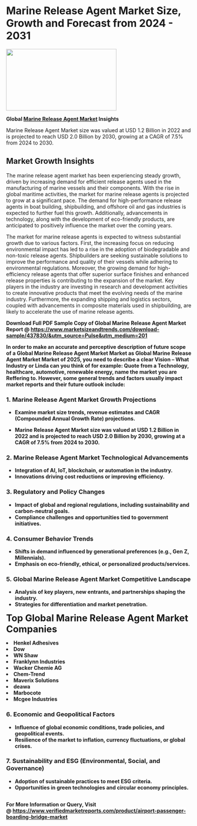 <H1>Marine Release Agent Market Size, Growth and Forecast from 2024 - 2031</H1><img class="aligncenter size-medium wp-image-584254" src="https://thirdeyenews.in/wp-content/uploads/2024/09/Global-Market-Research-300x168.jpeg" alt="" width="300" height="168" /><p><strong>Global&nbsp;<a href="https://www.marketsizeandtrends.com/download-sample/437830/&amp;utm_source=Pulse&amp;utm_medium=201">Marine Release Agent Market</a> Insights</strong></p><p>Marine Release Agent Market size was valued at USD 1.2 Billion in 2022 and is projected to reach USD 2.0 Billion by 2030, growing at a CAGR of 7.5% from 2024 to 2030.</p><p><h2>Market Growth Insights</h2> <p>The marine release agent market has been experiencing steady growth, driven by increasing demand for efficient release agents used in the manufacturing of marine vessels and their components. With the rise in global maritime activities, the market for marine release agents is projected to grow at a significant pace. The demand for high-performance release agents in boat building, shipbuilding, and offshore oil and gas industries is expected to further fuel this growth. Additionally, advancements in technology, along with the development of eco-friendly products, are anticipated to positively influence the market over the coming years.</p> <p><strong></strong></p> <p>The market for marine release agents is expected to witness substantial growth due to various factors. First, the increasing focus on reducing environmental impact has led to a rise in the adoption of biodegradable and non-toxic release agents. Shipbuilders are seeking sustainable solutions to improve the performance and quality of their vessels while adhering to environmental regulations. Moreover, the growing demand for high-efficiency release agents that offer superior surface finishes and enhanced release properties is contributing to the expansion of the market. Key players in the industry are investing in research and development activities to create innovative products that meet the evolving needs of the marine industry. Furthermore, the expanding shipping and logistics sectors, coupled with advancements in composite materials used in shipbuilding, are likely to accelerate the use of marine release agents. <p><strong></p><p><span class=""><strong>Download Full PDF Sample Copy of Global Marine Release Agent Market Report</strong> @ <a href="https://www.marketsizeandtrends.com/download-sample/437830/&amp;utm_source=Pulse&amp;utm_medium=201" target="_blank">https://www.marketsizeandtrends.com/download-sample/437830/&amp;utm_source=Pulse&amp;utm_medium=201</a></span></p><p>In order to make an accurate and perceptive description of future scope of a Global&nbsp;Marine Release Agent Market Market as Global&nbsp;Marine Release Agent Market Market of 2025, you need to describe a clear Vision &ndash; What Industry or Linda can you think of for example: Quote from a Technology, healthcare, automotive, renewable energy, name the market you are Reffering to. However, some general trends and factors usually impact market reports and their future outlook include:</p><h3>1.&nbsp;<strong>Marine Release Agent Market Growth Projections</strong></h3><ul><li>Examine market size trends, revenue estimates and CAGR (Compounded Annual Growth Rate) projections.</li><li><p>Marine Release Agent Market size was valued at USD 1.2 Billion in 2022 and is projected to reach USD 2.0 Billion by 2030, growing at a CAGR of 7.5% from 2024 to 2030.</p></li></ul><h3>2.&nbsp;<strong>Marine Release Agent Market Technological Advancements</strong></h3><ul><li>Integration of AI, IoT, blockchain, or automation in the industry.</li><li>Innovations driving cost reductions or improving efficiency.</li></ul><h3>3.&nbsp;<strong>Regulatory and Policy Changes</strong></h3><ul><li>Impact of global and regional regulations, including sustainability and carbon-neutral goals.</li><li>Compliance challenges and opportunities tied to government initiatives.</li></ul><h3>4.&nbsp;<strong>Consumer Behavior Trends</strong></h3><ul><li>Shifts in demand influenced by generational preferences (e.g., Gen Z, Millennials).</li><li>Emphasis on eco-friendly, ethical, or personalized products/services.</li></ul><h3>5.&nbsp;<strong>Global Marine Release Agent Market Competitive Landscape</strong></h3><ul><li>Analysis of key players, new entrants, and partnerships shaping the industry.</li><li>Strategies for differentiation and market penetration.</li></ul><p data-pm-slice="1 1 []"><span style="color: inherit; font-family: inherit; font-size: 25px;">Top Global Marine Release Agent Market Companies</span></p><div class="" data-test-id=""><p><li>Henkel Adhesives</li><li> Dow</li><li> WN Shaw</li><li> Franklynn Industries</li><li> Wacker Chemie AG</li><li> Chem-Trend</li><li> Maverix Solutions</li><li> deawa</li><li> Marbocote</li><li> Mcgee Industries</li></p></div><h3>6.&nbsp;<strong>Economic and Geopolitical Factors</strong></h3><ul><li>Influence of global economic conditions, trade policies, and geopolitical events.</li><li>Resilience of the market to inflation, currency fluctuations, or global crises.</li></ul><h3>7.&nbsp;<strong>Sustainability and ESG (Environmental, Social, and Governance)</strong></h3><ul><li>Adoption of sustainable practices to meet ESG criteria.</li><li>Opportunities in green technologies and circular economy principles.</li></ul><h2><strong style="font-size: 14px;">For More Information or Query, Visit @&nbsp;</strong><a style="background-color: #ffffff; font-size: 14px;" href="https://www.marketsizeandtrends.com/report/marine-release-agent-market/" target="_blank">https://www.verifiedmarketreports.com/product/airport-passenger-boarding-bridge-market</a></h2>
